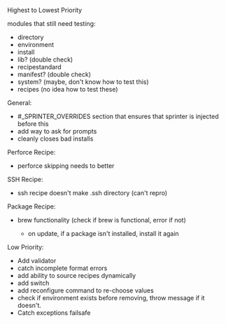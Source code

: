 Highest to Lowest Priority

modules that still need testing:

* directory
* environment
* install
* lib? (double check)
* recipestandard
* manifest? (double check)
* system? (maybe, don't know how to test this)
* recipes (no idea how to test these)

General:

* #_SPRINTER_OVERRIDES section that ensures that sprinter is injected before this
* add way to ask for prompts
* cleanly closes bad installs

Perforce Recipe:

* perforce skipping needs to better

SSH Recipe:

* ssh recipe doesn't make .ssh directory (can't repro)

Package Recipe:

* brew functionality (check if brew is functional, error if not)

    * on update, if a package isn't installed, install it again

    


Low Priority:

* Add validator
* catch incomplete format errors
* add ability to source recipes dynamically
* add switch
* add reconfigure command to re-choose values
* check if environment exists before removing, throw message if it doesn't.
* Catch exceptions failsafe
